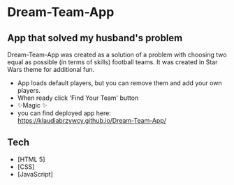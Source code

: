 # Dream-Team-App

## App that solved my husband's problem

Dream-Team-App was created as a solution of a problem with choosing two equal as possible (in terms of skills) football teams. It was created in Star Wars theme for additional fun.

- App loads default players, but you can remove them and add your own players. 
- When ready click 'Find Your Team' button 
- ✨Magic ✨
- you can find deployed app here: https://klaudiabrzywcy.github.io/Dream-Team-App/

## Tech
- [HTML 5] 
- [CSS] 
- [JavaScript]
